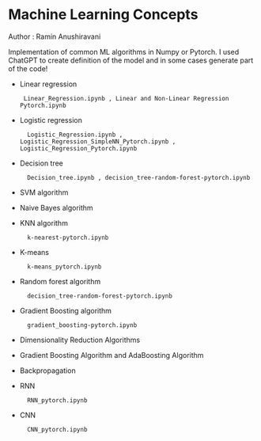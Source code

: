 # Machine Learning Concepts 

Author : Ramin Anushiravani


Implementation of common ML algorithms in Numpy or Pytorch. I used ChatGPT to create definition of the model and in some cases generate part of the code! 


* Linear regression   

       Linear_Regression.ipynb , Linear and Non-Linear Regression Pytorch.ipynb
       
* Logistic regression 

        Logistic_Regression.ipynb , Logistic_Regression_SimpleNN_Pytorch.ipynb , Logistic_Regression_Pytorch.ipynb
        
* Decision tree  

        Decision_tree.ipynb , decision_tree-random-forest-pytorch.ipynb
        
* SVM algorithm


* Naive Bayes algorithm


* KNN algorithm  

        k-nearest-pytorch.ipynb
        
* K-means  

        k-means_pytorch.ipynb
        
* Random forest algorithm

        decision_tree-random-forest-pytorch.ipynb
        
* Gradient Boosting algorithm

        gradient_boosting-pytorch.ipynb

* Dimensionality Reduction Algorithms


* Gradient Boosting Algorithm and AdaBoosting Algorithm


* Backpropagation


* RNN  

        RNN_pytorch.ipynb
        
* CNN 

        CNN_pytorch.ipynb

